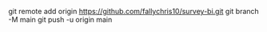 git remote add origin https://github.com/fallychris10/survey-bi.git
git branch -M main
git push -u origin main
